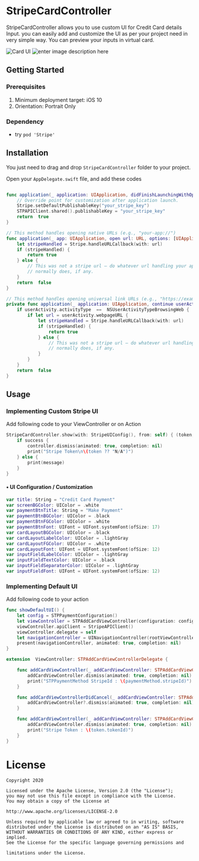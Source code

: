 # StripeCardController

StripeCardController allows you to use custom UI for Credit Card details Input. you can easily add and customize the UI as per your project need in very simple way. You can preview your inputs in virtual card.

![Card UI](https://i.imgur.com/euiL0RK.png)  ![enter image description here](https://i.imgur.com/41eRyeY.png)

## Getting Started

### Prerequisites

1. Minimum deployment target: iOS 10
2. Orientation: Portrait Only

### Dependency
* try ```pod 'Stripe'``` 

## Installation

You just need to drag and drop ```StripeCardController``` folder to your project.

Open your  `AppDelegate.swift`  file, and add these codes

```swift

func application(_ application: UIApplication, didFinishLaunchingWithOptions launchOptions: [UIApplication.LaunchOptionsKey: Any]?) -> Bool {
    // Override point for customization after application launch.
    Stripe.setDefaultPublishableKey("your_stripe_key")
    STPAPIClient.shared().publishableKey = "your_stripe_key"
    return  true
}

// This method handles opening native URLs (e.g., "your-app://")
func application(_ app: UIApplication, open url: URL, options: [UIApplication.OpenURLOptionsKey : Any] = [:]) -> Bool {
    let stripeHandled = Stripe.handleURLCallback(with: url)
    if (stripeHandled) {
        return true
    } else {
        // This was not a stripe url – do whatever url handling your app
        // normally does, if any.
    }
    return  false
}

// This method handles opening universal link URLs (e.g., "https://example.com/stripe_ios_callback")
private func application(_ application: UIApplication, continue userActivity: NSUserActivity, restorationHandler: @escaping ([Any]?) -> Void) -> Bool {
    if userActivity.activityType  ==  NSUserActivityTypeBrowsingWeb {
        if let url = userActivity.webpageURL {
            let stripeHandled = Stripe.handleURLCallback(with: url)
            if (stripeHandled) {
                return true
            } else {
                // This was not a stripe url – do whatever url handling your app
                // normally does, if any.
            }
        }
    }
    return  false
}
```

## Usage

### Implementing Custom Stripe UI

Add following code to your ViewController or on Action

```swift
StripeCardController.show(with: StripeUIConfig(), from: self) { (token, message, success, controller) in
    if success {
        controller.dismiss(animated: true, completion: nil)
        print("Stripe Token\n\(token ?? "N/A")")
    } else {
        print(message)
    }
}
```

#### • UI Configuration / Customization

```swift
var title: String = "Credit Card Payment"
var screenBGColor: UIColor = .white
var paymentBtnTitle: String = "Make Payment"
var paymentBtnBGColor: UIColor = .black
var paymentBtnFGColor: UIColor = .white
var paymentBtnFont: UIFont = UIFont.systemFont(ofSize: 17)
var cardLayoutBGColor: UIColor = .black
var cardLayoutLabelColor: UIColor = .lightGray
var cardLayoutFGColor: UIColor = .white
var cardLayoutFont: UIFont = UIFont.systemFont(ofSize: 12)
var inputFieldLabelColor: UIColor = .lightGray
var inputFieldTextColor: UIColor = .black
var inputFieldSeparatorColor: UIColor = .lightGray
var inputFieldFont: UIFont = UIFont.systemFont(ofSize: 12)
```

### Implementing Default UI

Add following code to your action

```swift
func showDefaultUI() {
    let config = STPPaymentConfiguration()
    let viewController = STPAddCardViewController(configuration: config, theme: STPTheme.default())
    viewController.apiClient = StripeAPIClient()
    viewController.delegate = self
    let navigationController = UINavigationController(rootViewController: viewController)
    present(navigationController, animated: true, completion: nil)
}

extension  ViewController: STPAddCardViewControllerDelegate {

    func addCardViewController(_ addCardViewController: STPAddCardViewController, didCreatePaymentMethod paymentMethod: STPPaymentMethod, completion: @escaping STPErrorBlock) {
        addCardViewController.dismiss(animated: true, completion: nil)
        print("STPPaymentMethod StripeId : \(paymentMethod.stripeId)")
    }

    func addCardViewControllerDidCancel(_ addCardViewController: STPAddCardViewController) {
        addCardViewController?.dismiss(animated: true, completion: nil)
    }

    func addCardViewController(_ addCardViewController: STPAddCardViewController, didCreateToken token: STPToken, completion: @escaping STPErrorBlock) {
        addCardViewController.dismiss(animated: true, completion: nil)
        print("Stripe Token : \(token.tokenId)")
    }
}
```
# License

```
Copyright 2020

Licensed under the Apache License, Version 2.0 (the "License");
you may not use this file except in compliance with the License.
You may obtain a copy of the License at

http://www.apache.org/licenses/LICENSE-2.0

Unless required by applicable law or agreed to in writing, software
distributed under the License is distributed on an "AS IS" BASIS,
WITHOUT WARRANTIES OR CONDITIONS OF ANY KIND, either express or implied.
See the License for the specific language governing permissions and

limitations under the License.
```
